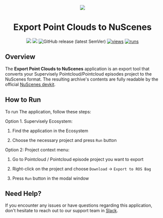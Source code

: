 <div align="center" markdown>

<img align="center" src="https://github.com/user-attachments/assets/8fa5cb01-c675-445f-8788-ba728bf2ad28">

# Export Point Clouds to NuScenes

[![](https://img.shields.io/badge/supervisely-ecosystem-brightgreen)](https://ecosystem.supervise.ly/apps/supervisely-ecosystem/export-to-nuscenes)
[![](https://img.shields.io/badge/slack-chat-green.svg?logo=slack)](https://supervise.ly/slack)
![GitHub release (latest SemVer)](https://img.shields.io/github/v/release/supervisely-ecosystem/export-to-nuscenes)
[![views](https://app.supervise.ly/img/badges/views/supervisely-ecosystem/export-to-nuscenes.png)](https://supervise.ly)
[![runs](https://app.supervise.ly/img/badges/runs/supervisely-ecosystem/export-to-nuscenes.png)](https://supervise.ly)

</div>

## Overview

The **Export Point Clouds to NuScenes** application is an export tool that converts your Supervisely Pointcloud/Pointcloud episodes project to the NuScenes format. The resulting archive's contents are fully readable by the official [NuScenes devkit](https://github.com/nutonomy/nuscenes-devkit).

## How to Run

To run The application, follow these steps:

Option 1. Supervisely Ecosystem:

1. Find the application in the Ecosystem

2. Choose the necessary project and press `Run` button

Option 2: Project context menu:

1. Go to Pointcloud / Pointcloud episode project you want to export

2. Right-click on the project and choose `Download` -> `Export to ROS Bag`

3. Press `Run` button in the modal window

## Need Help?

If you encounter any issues or have questions regarding this application, don't hesitate to reach out to our support team in [Slack](https://supervisely.com/slack/).
